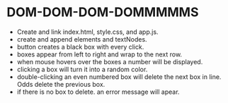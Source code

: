 #  DOM-DOM-DOM-DOMMMMMS

* Create and link index.html, style.css, and app.js.
* create and append elements and textNodes.
* button creates a black box with every click.
* boxes appear from left to right and wrap to the next row.
* when mouse hovers over the boxes a number will be displayed.
* clicking a box will turn it into a random color.
* double-clicking an even numbered box will delete the next box in line. Odds delete the previous box.
* if there is no box to delete. an error message will apear.